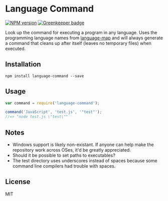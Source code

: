 # Language Command

[![NPM version](https://img.shields.io/npm/v/language-command.svg?style=flat)](https://npmjs.org/package/language-command)
[![Greenkeeper badge](https://badges.greenkeeper.io/blakeembrey/node-language-command.svg)](https://greenkeeper.io/)

Look up the command for executing a program in any language. Uses the programming language names from [language-map](https://github.com/blakeembrey/language-map/blob/master/languages.json) and will always generate a command that cleans up after itself (leaves no temporary files) when executed.

## Installation

```
npm install language-command --save
```

## Usage

```javascript
var command = require('language-command');

command('JavaScript', 'test.js', '"test"');
//=> "node test.js \"test\""
```

## Notes

* Windows support is likely non-existant. If anyone can help make the repository work across OSes, it'd be greatly appreciated.
* Should it be possible to set paths to executables?
* The test directory uses underscores instead of spaces because some command line compilers had trouble with spaces.

## License

MIT
